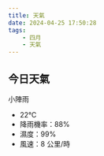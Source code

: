 ```yaml
---
title: 天氣
date: 2024-04-25 17:50:28
tags:
    - 四月
    - 天氣
---
```

## 今日天氣
小陣雨
* 22°C
* 降雨機率：88%
* 濕度：99%
* 風速：8 公里/時